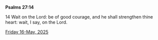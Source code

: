 **Psalms 27:14**

14 Wait on the Lord: be of good courage, and he shall strengthen thine heart: wait, I say, on the Lord. 

[Friday 16-May, 2025](https://getbible.net/kjv/Psalms/27/14)
